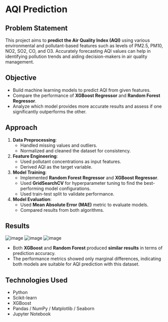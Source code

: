 # AQI Prediction

## Problem Statement

This project aims to **predict the Air Quality Index (AQI)** using various environmental and pollutant-based features such as levels of PM2.5, PM10, NO2, SO2, CO, and O3. Accurately forecasting AQI values can help in identifying pollution trends and aiding decision-makers in air quality management.

## Objective

- Build machine learning models to predict AQI from given features.
- Compare the performance of **XGBoost Regressor** and **Random Forest Regressor**.
- Analyze which model provides more accurate results and assess if one significantly outperforms the other.

## Approach

1. **Data Preprocessing**:
   - Handled missing values and outliers.
   - Normalized and cleaned the dataset for consistency.
2. **Feature Engineering**:
   - Used pollutant concentrations as input features.
   - Derived AQI as the target variable.
3. **Model Training**:
   - Implemented **Random Forest Regressor** and **XGBoost Regressor**.
   - Used **GridSearchCV** for hyperparameter tuning to find the best-performing model configurations.
   - Used train-test split to validate performance.
4. **Model Evaluation**:
   - Used **Mean Absolute Error (MAE)** metric to evaluate models.
   - Compared results from both algorithms.

## Results
![image](https://github.com/user-attachments/assets/31488a7d-dc98-4e74-ba17-c6311f1a6689)
![image](https://github.com/user-attachments/assets/c65a435a-64a7-4e5d-a76b-50800dbcd79f)
![image](https://github.com/user-attachments/assets/070fdbe1-e230-46b7-bc24-97558769ed8d)

- Both **XGBoost** and **Random Forest** produced **similar results** in terms of prediction accuracy.
- The performance metrics showed only marginal differences, indicating both models are suitable for AQI prediction with this dataset.

## Technologies Used

- Python
- Scikit-learn
- XGBoost
- Pandas / NumPy / Matplotlib / Seaborn
- Jupyter Notebook

